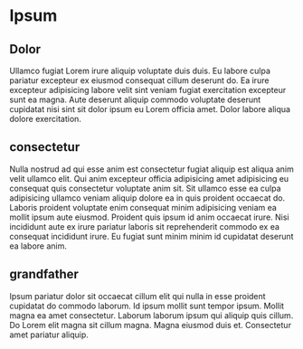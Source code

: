 # Ipsum

## Dolor

Ullamco fugiat Lorem irure aliquip voluptate duis duis. Eu labore culpa pariatur excepteur ex eiusmod consequat cillum deserunt do. Ea irure excepteur adipisicing labore velit sint veniam fugiat exercitation excepteur sunt ea magna. Aute deserunt aliquip commodo voluptate deserunt cupidatat nisi sint sit dolor ipsum eu Lorem officia amet. Dolor labore aliqua dolore exercitation.

## consectetur

Nulla nostrud ad qui esse anim est consectetur fugiat aliquip est aliqua anim velit ullamco elit. Qui anim excepteur officia adipisicing amet adipisicing eu consequat quis consectetur voluptate anim sit. Sit ullamco esse ea culpa adipisicing ullamco veniam aliquip dolore ea in quis proident occaecat do. Laboris proident voluptate enim consequat minim adipisicing veniam ea mollit ipsum aute eiusmod. Proident quis ipsum id anim occaecat irure. Nisi incididunt aute ex irure pariatur laboris sit reprehenderit commodo ex ea consequat incididunt irure. Eu fugiat sunt minim minim id cupidatat deserunt ea labore anim.

## grandfather

Ipsum pariatur dolor sit occaecat cillum elit qui nulla in esse proident cupidatat do commodo laborum. Id ipsum mollit sunt tempor ipsum. Mollit magna ea amet consectetur. Laborum laborum ipsum qui aliquip quis cillum. Do Lorem elit magna sit cillum magna. Magna eiusmod duis et. Consectetur amet pariatur aliquip.
